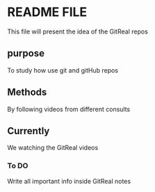 # README FILE

This file will present the idea of the GitReal repos

## purpose 

To study how use git and gitHub repos 

## Methods

By following videos from different consults

## Currently

We watching the GitReal videos

### To DO

Write all important info inside GitReal notes

